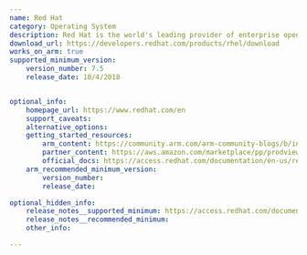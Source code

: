 ```yaml
---
name: Red Hat
category: Operating System
description: Red Hat is the world's leading provider of enterprise open-source solutions, including high-performing linux, cloud, container, and Kubernetes technologies.
download_url: https://developers.redhat.com/products/rhel/download
works_on_arm: true
supported_minimum_version:
    version_number: 7.5
    release_date: 10/4/2018


optional_info:
    homepage_url: https://www.redhat.com/en
    support_caveats:
    alternative_options:
    getting_started_resources:
        arm_content: https://community.arm.com/arm-community-blogs/b/infrastructure-solutions-blog/posts/software-innovations-with-red-hat-and-arm
        partner_content: https://aws.amazon.com/marketplace/pp/prodview-fvgsywc5jqlkw
        official_docs: https://access.redhat.com/documentation/en-us/red_hat_enterprise_linux/9/html/performing_a_standard_rhel_9_installation/assembly_installing-on-amd64-intel-64-and-64-bit-arm_installing-rhel
    arm_recommended_minimum_version:
        version_number: 
        release_date:

optional_hidden_info:
    release_notes__supported_minimum: https://access.redhat.com/documentation/en-us/red_hat_enterprise_linux/7/html/7.5_release_notes/chap-red_hat_enterprise_linux-7.5_release_notes-rhel_for_arm#doc-wrapper
    release_notes__recommended_minimum:
    other_info: 

---
```

